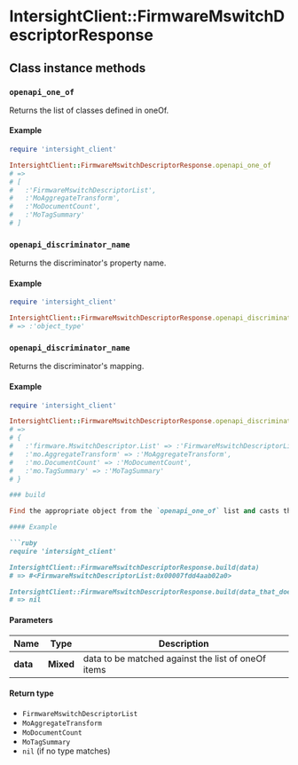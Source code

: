 # IntersightClient::FirmwareMswitchDescriptorResponse

## Class instance methods

### `openapi_one_of`

Returns the list of classes defined in oneOf.

#### Example

```ruby
require 'intersight_client'

IntersightClient::FirmwareMswitchDescriptorResponse.openapi_one_of
# =>
# [
#   :'FirmwareMswitchDescriptorList',
#   :'MoAggregateTransform',
#   :'MoDocumentCount',
#   :'MoTagSummary'
# ]
```

### `openapi_discriminator_name`

Returns the discriminator's property name.

#### Example

```ruby
require 'intersight_client'

IntersightClient::FirmwareMswitchDescriptorResponse.openapi_discriminator_name
# => :'object_type'
```

### `openapi_discriminator_name`

Returns the discriminator's mapping.

#### Example

```ruby
require 'intersight_client'

IntersightClient::FirmwareMswitchDescriptorResponse.openapi_discriminator_mapping
# =>
# {
#   :'firmware.MswitchDescriptor.List' => :'FirmwareMswitchDescriptorList',
#   :'mo.AggregateTransform' => :'MoAggregateTransform',
#   :'mo.DocumentCount' => :'MoDocumentCount',
#   :'mo.TagSummary' => :'MoTagSummary'
# }

### build

Find the appropriate object from the `openapi_one_of` list and casts the data into it.

#### Example

```ruby
require 'intersight_client'

IntersightClient::FirmwareMswitchDescriptorResponse.build(data)
# => #<FirmwareMswitchDescriptorList:0x00007fdd4aab02a0>

IntersightClient::FirmwareMswitchDescriptorResponse.build(data_that_doesnt_match)
# => nil
```

#### Parameters

| Name | Type | Description |
| ---- | ---- | ----------- |
| **data** | **Mixed** | data to be matched against the list of oneOf items |

#### Return type

- `FirmwareMswitchDescriptorList`
- `MoAggregateTransform`
- `MoDocumentCount`
- `MoTagSummary`
- `nil` (if no type matches)

